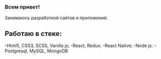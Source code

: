 ### Всем привет!
Занимаюсь разработкой сайтов и приложений. 

## Работаю в стеке:
-Html5, CSS3, SCSS, Vanilla js;
-React, Redux;
-React Native;
-Node js.
-Postgresql, MySQL, MongoDB

